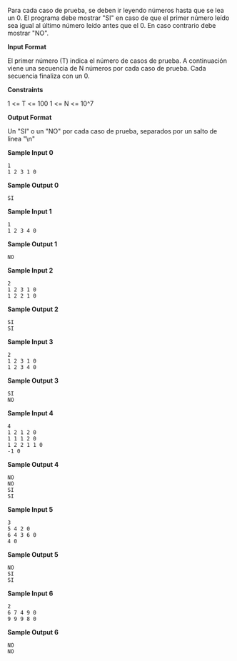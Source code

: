 Para cada caso de prueba, se deben ir leyendo números hasta que se lea
un 0. El programa debe mostrar "SI" en caso de que el primer número
leído sea igual al último número leído antes que el 0. En caso
contrario debe mostrar "NO".

**Input Format**

El primer número (T) indica el número de casos de prueba. A continuación
viene una secuencia de N números por cada caso de prueba. Cada secuencia
finaliza con un 0.

**Constraints**

1 \<= T \<= 100 1 \<= N \<= 10^7

**Output Format**

Un "SI" o un "NO" por cada caso de prueba, separados por un salto de
linea "\\n"

**Sample Input 0**

    1
    1 2 3 1 0

**Sample Output 0**

``` 
SI
```

**Sample Input 1**

    1
    1 2 3 4 0

**Sample Output 1**

``` 
NO
```

**Sample Input 2**

    2
    1 2 3 1 0
    1 2 2 1 0

**Sample Output 2**

    SI
    SI

**Sample Input 3**

    2
    1 2 3 1 0
    1 2 3 4 0

**Sample Output 3**

    SI
    NO

**Sample Input 4**

    4
    1 2 1 2 0
    1 1 1 2 0
    1 2 2 1 1 0
    -1 0

**Sample Output 4**

    NO
    NO
    SI
    SI

**Sample Input 5**

    3
    5 4 2 0
    6 4 3 6 0
    4 0

**Sample Output 5**

    NO
    SI
    SI

**Sample Input 6**

    2
    6 7 4 9 0
    9 9 9 8 0

**Sample Output 6**

    NO
    NO
